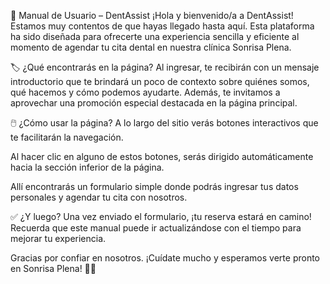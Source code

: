 🧾 Manual de Usuario – DentAssist
¡Hola y bienvenido/a a DentAssist!
Estamos muy contentos de que hayas llegado hasta aquí. Esta plataforma ha sido diseñada para ofrecerte una experiencia sencilla y eficiente al momento de agendar tu cita dental en nuestra clínica Sonrisa Plena.

🏷️ ¿Qué encontrarás en la página?
Al ingresar, te recibirán con un mensaje introductorio que te brindará un poco de contexto sobre quiénes somos, qué hacemos y cómo podemos ayudarte. Además, te invitamos a aprovechar una promoción especial destacada en la página principal.

🖱️ ¿Cómo usar la página?
A lo largo del sitio verás botones interactivos que te facilitarán la navegación.

Al hacer clic en alguno de estos botones, serás dirigido automáticamente hacia la sección inferior de la página.

Allí encontrarás un formulario simple donde podrás ingresar tus datos personales y agendar tu cita con nosotros.

✅ ¿Y luego?
Una vez enviado el formulario, ¡tu reserva estará en camino!
Recuerda que este manual puede ir actualizándose con el tiempo para mejorar tu experiencia.

Gracias por confiar en nosotros. ¡Cuídate mucho y esperamos verte pronto en Sonrisa Plena! 🦷✨
